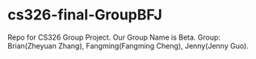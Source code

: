 # cs326-final-GroupBFJ
Repo for CS326 Group Project. Our Group Name is Beta. Group: Brian(Zheyuan Zhang), Fangming(Fangming Cheng), Jenny(Jenny Guo).

